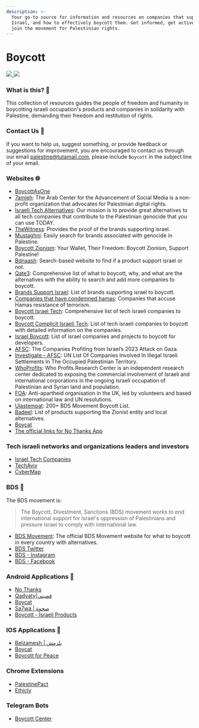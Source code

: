 ```yaml
---
description: >-
  Your go-to source for information and resources on companies that support
  Israel, and how to effectively boycott them. Get informed, get active, and
  join the movement for Palestinian rights.
---
```


# Boycott

[![](https://raw.githubusercontent.com/Safouene1/support-palestine-banner/master/StandWithPalestine.svg) ](https://techforpalestine.org/)[![](https://badge.techforpalestine.org/default)](https://techforpalestine.org/)

### What is this? 📌

This collection of resources guides the people of freedom and humanity in boycotting israeli occupation's products and companies in solidarity with Palestine, demanding their freedom and restitution of rights.

### Contact Us 📧

If you want to help us, suggest something, or provide feedback or suggestions for improvement, you are encouraged to contact us through our email [palestine@tutamail.com](mailto:palestine@tutamail.com), please include `Boycott` in the subject line of your email.

### Websites 🌐

* [BoycottAsOne](https://sites.google.com/view/boycottasone/home)
* [7amleh](https://7amleh.org/): The Arab Center for the Advancement of Social Media is a non-profit organization that advocates for Palestinian digital rights.
* [Israeli Tech Alternatives](https://www.israelitechalternatives.com/): Our mission is to provide great alternatives to all tech companies that contribute to the Palestinian genocide that you can use TODAY.
* [TheWitness](https://boycott.thewitness.news/): Provides the proof of the brands supporting israel.
* [Mustaghni](https://www.mustaghni.org/en): Easily search for brands associated with genocide in Palestine.
* [Boycott Zionism](https://www.boycotzionism.com/): Your Wallet, Their Freedom: Boycott Zionism, Support Palestine!
* [Bdnaash](https://bdnaash.com/): Search-based website to find if a product support israel or not.
* [Qate3](https://www.qate3-israel.com/): Comprehensive list of what to boycott, why, and what are the alternatives with the ability to search and add more companies to boycott.
* [Brands Support Israel](https://theislamicinformation.com/news/list-of-brands-supporting-israel/): List of brands supporting israel to boycott.
* [Companies that have condemned hamas](https://som.yale.edu/story/2023/list-companies-have-condemned-hamas-terrorist-attack-israel): Companies that accuse Hamas resistance of terrorism.
* [Boycott Israel Tech](https://boycottisraelitech.com/): Comprehensive list of tech israeli companies to boycott.
* [Boycott Complicit Israeli Tech](https://genocide.vc/bit/): List of tech israeli companies to boycott with detailed information on the companies.
* [Israel Boycott](https://github.com/lirantal/awesome-opensource-israel#companies): List of israel companies and projects to boycott for developers.
* [AFSC](https://afsc.org/companies-behind-2023-attack-gaza): The Companies Profiting from Israel’s 2023 Attack on Gaza.
* [Investigate - AFSC](https://investigate.afsc.org/updates/un-list): UN List Of Companies Involved In Illegal Israeli Settlements In The Occupied Palestinian Territory.
* [WhoProfits](https://www.whoprofits.org/): Who Profits Research Center is an independent research center dedicated to exposing the commercial involvement of Israeli and international corporations in the ongoing Israeli occupation of Palestinian and Syrian land and population.
* [FOA](https://www.foa.org.uk/): Anti-apartheid organisation in the UK, led by volunteers and based on international law and UN resolutions.
* [Ulastempat](https://www.ulastempat.com/international/200-bds-movement-boycott-list-updated/): 200+ BDS Movement Boycott List.
* [Badeel](https://badeel.wiki/): List of products supporting the Zionist entity and local alternatives.
* [Boycat](https://www.boycat.io/)
* [The official links for No Thanks App](https://linktr.ee/Nothanksboycott)

### Tech israeli networks and organizations leaders and investors

* [Israel Tech Companies](https://buyisraelitech.com/)
* [TechAviv](https://www.techaviv.com/)
* [CyberMap](https://www.cybermap.co/)

### BDS 🛑

The BDS movement is:

> The Boycott, Divestment, Sanctions (BDS) movement works to end international support for Israel's oppression of Palestinians and pressure Israel to comply with international law.

* [BDS Movement](https://bdsmovement.net/get-involved/what-to-boycott): The official BDS Movement website for what to boycott in every country with alternatives.
* [BDS Twitter](https://twitter.com/bdsmovement)
* [BDS - Instagram](https://www.instagram.com/bdsnationalcommittee/)
* [BDS - Facebook](https://www.facebook.com/BDSNationalCommittee)

### Android Applications 📱

* [No Thanks](https://play.google.com/store/apps/details?id=com.bashsoftware.boycott)
* [Qadyaty|قضيتي](https://play.google.com/store/apps/details?id=hasnaa.ms\_tree.qadyaty)
* [Boycat](https://play.google.com/store/apps/details?id=com.boycat.app)
* [Sa7wa | صحوة](https://play.google.com/store/apps/details?id=com.agsoft.ps\_product\_barcode\_search)
* [Boycott - Israeli Products](https://play.google.com/store/apps/details?id=com.erbasaran.boycott)

### IOS Applications 📱

* [Belzamesh | بلزمش](https://apps.apple.com/se/app/belzamesh-%D8%A8%D9%84%D8%B2%D9%85%D8%B4/id6472342593?l=en-GB)
* [Boycat](https://apps.apple.com/us/app/boycat/id6474510742)
* [Boycott for Peace](https://apps.apple.com/us/app/boycott-for-peace/id6472617524)

### Chrome Extensions

* [PalestinePact](https://chromewebstore.google.com/detail/palestinepact/gengdkfcffpnjfolbcbhfiocemfinkem)
* [Ethicly](https://chromewebstore.google.com/detail/ethicly/ogkcaaedackbplbpmeempokiibfmekba)

### Telegram Bots

* [Boycott Center](https://t.me/boycottcenter\_bot)
